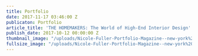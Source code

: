 ```yaml
---
title: Portfolio
date: 2017-11-17 03:46:00 Z
publicaton: Portfolio
article_title: 'THE HOMEMAKERS: The World of High-End Interior Design'
publish_date: 2017-10-12 00:00:00 Z
thumbnail_image: "/uploads/Nicole-Fuller-Portfolio-Magazine--new-york%201-69a7a3.jpg"
fullsize_image: "/uploads/Nicole-Fuller-Portfolio-Magazine--new-york%201-69a7a3.jpg"
---
```


